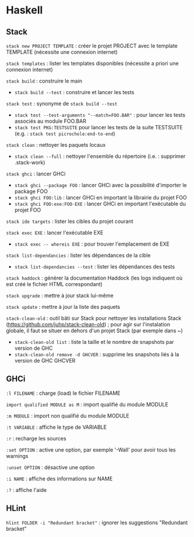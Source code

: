 # Haskell

## Stack

`stack new PROJECT TEMPLATE` : créer le projet PROJECT avec le
template TEMPLATE (nécessite une connexion internet)

`stack templates` : lister les templates disponibles (nécessite a
priori une connexion internet)

`stack build` : construire le main
   * `stack build --test` : construire et lancer les tests

`stack test` : synonyme de `stack build --test`
  * `stack test --test-arguments "--match=FOO.BAR"` : pour lancer les
    tests associés au module FOO.BAR
  * `stack test PKG:TESTSUITE` pour lancer les tests de la suite
   TESTSUITE (e.g. : `stack test picrochole:end-to-end`)

`stack clean` : nettoyer les paquets locaux
  * `stack clean --full` : nettoyer l'ensemble du répertoire (i.e. :
    supprimer .stack-work)

`stack ghci` : lancer GHCi
  * `stack ghci --package FOO` : lancer GHCi avec la possibilité
    d'importer le package FOO
  * `stack ghci FOO:lib` : lancer GHCi en important la librairie du
    projet FOO
  * `stack ghci FOO:exe:FOO-EXE` : lancer GHCi en important
    l'exécutable du projet FOO

`stack ide targets` : lister les cibles du projet courant

`stack exec EXE` : lancer l'exécutable EXE
  * `stack exec -- whereis EXE` : pour trouver l'emplacement de EXE

`stack list-dependancies` : lister les dépendances de la cible
  * `stack list-dependancies --test` : lister les dépendances des
     tests

`stack haddock` : générer la documentation Haddock (les logs indiquent
où est créé le fichier HTML correspondant)

`stack upgrade` : mettre à jour stack lui-même

`stack update` : mettre à jour la liste des paquets

`stack-clean-old` : outil bâti sur Stack pour nettoyer les
installations Stack (https://github.com/juhp/stack-clean-old) ; pour
agir sur l'instalation globale, il faut se situer en dehors d'un
projet Stack (par exemple dans ~)
  * `stack-clean-old list` : liste la taille et le nombre de snapshots
    par version de GHC
  * `stack-clean-old remove -d GHCVER` : supprime les snapshots liés à
    la version de GHC GHCVER

## GHCi

`:l FILENAME` : charge (load) le fichier FILENAME

`import qualified MODULE as M` : import qualifié du module MODULE

`:m MODULE` : import non qualifié du module MODULE

`:t VARIABLE` : affiche le type de VARIABLE

`:r` : recharge les sources

`:set OPTION` : active une option, par exemple '-Wall' pour avoir tous
les warnings

`:unset OPTION` : désactive une option

`:i NAME` : affiche des informations sur NAME

`:?` : affiche l'aide

## HLint

`hlint FOLDER -i "Redundant bracket"` : ignorer les suggestions
"Redundant bracket"
